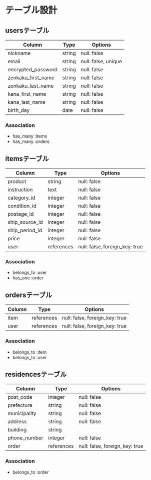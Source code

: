 # テーブル設計

## usersテーブル
| Column             | Type    | Options             |
| ------------------ | ------- | ------------------- |
| nickname           | string  | null: false         |
| email              | string  | null: false, unique |
| encrypted_password | string  | null: false         |
| zenkaku_first_name | string  | null: false         |
| zenkaku_last_name  | string  | null: false         |
| kana_first_name    | string  | null: false         |
| kana_last_name     | string  | null: false         |
| birth_day          | date    | null: false         |

### Association
- has_many :items
- has_many :orders

## itemsテーブル
| Column             | Type       | Options                        |
| ------------------ | ---------- | ------------------------------ |
| product            | string     | null: false                    |
| instruction        | text       | null: false                    |
| category_id        | integer    | null: false                    |
| condition_id       | integer    | null: false                    |
| postage_id         | integer    | null: false                    |
| ship_source_id     | integer    | null: false                    |
| ship_period_id     | integer    | null: false                    |
| price              | integer    | null: false                    |
| user               | references | null: false, foreign_key: true |

### Association
- belongs_to :user
- has_one :order

## ordersテーブル
| Column             | Type       | Options                        |
| ------------------ | ---------- | ------------------------------ |
| item               | references | null: false, foreign_key: true |
| user               | references | null: false, foreign_key: true |

### Association
- belongs_to :item
- belongs_to :user


## residencesテーブル
| Column             | Type       | Options                        |
| ------------------ | ---------- | ------------------------------ |
| post_code          | integer    | null: false                    |
| prefecture         | string     | null: false                    |
| municipality       | string     | null: false                    |
| address            | string     | null: false                    |
| building           | string     |                                |
| phone_number       | integer    | null: false                    |
| order              | references | null: false, foreign_key: true |

### Association
- belongs_to :order